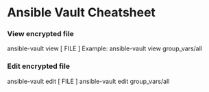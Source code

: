 # Ansible Vault Cheatsheet 

### View encrypted file
ansible-vault view [ FILE ]
Example: ansible-vault view group_vars/all

### Edit encrypted file
ansible-vault edit [ FILE ]
ansible-vault edit group_vars/all
